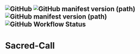 ![GitHub](https://img.shields.io/badge/License-All%20Rights%20Reserved-lightgrey?style=for-the-badge)
![GitHub manifest version (path)](https://img.shields.io/github/manifest-json/v/Dunimark/Sacred-Call/main?label=Release%20Version&filename=modpack%2Fmanifest.json&style=for-the-badge)
![GitHub manifest version (path)](https://img.shields.io/github/manifest-json/v/Dunimark/Sacred-Call/dev?label=Dev%20Version&filename=modpack%2Fmanifest.json&style=for-the-badge)
![GitHub Workflow Status](https://img.shields.io/github/actions/workflow/status/Dunimark/Sacred-Call/dev.yml?label=Dev%20Build&style=for-the-badge)
---

# Sacred-Call